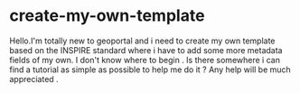 # create-my-own-template
Hello.I'm totally new to geoportal and i need to create my own template based on the INSPIRE standard where i have to add some more metadata fields of my own. I don't know where to begin . Is there somewhere i can find a tutorial as simple as possible to help me do it ?  Any help will be much appreciated .
